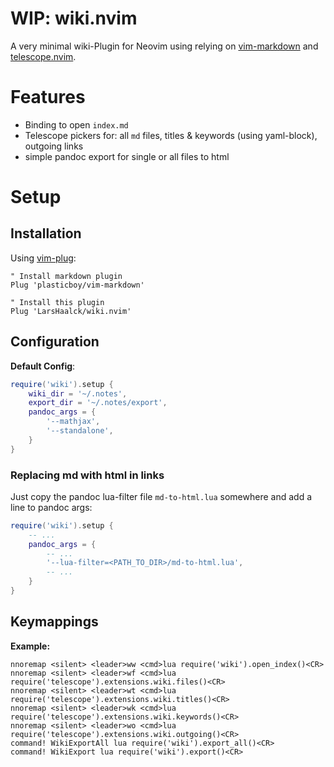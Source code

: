 # WIP: wiki.nvim

A very minimal wiki-Plugin for Neovim using relying on [vim-markdown](https://github.com/plasticboy/vim-markdown) and [telescope.nvim](https://github.com/nvim-telescope/telescope.nvim).

Features
=============================

* Binding to open `index.md`
* Telescope pickers for: all `md` files, titles & keywords (using yaml-block), outgoing links
* simple pandoc export for single or all files to html

Setup
=============================

## Installation

Using [vim-plug](https://github.com/junegunn/vim-plug):

```viml
" Install markdown plugin
Plug 'plasticboy/vim-markdown'

" Install this plugin
Plug 'LarsHaalck/wiki.nvim'
```

## Configuration

**Default Config**:

```lua
require('wiki').setup {
    wiki_dir = '~/.notes',
    export_dir = '~/.notes/export',
    pandoc_args = {
        '--mathjax',
        '--standalone',
    }
}
```

### Replacing md with html in links

Just copy the pandoc lua-filter file `md-to-html.lua` somewhere and add a line to pandoc args:

```lua
require('wiki').setup {
    -- ...
    pandoc_args = {
        -- ...
        '--lua-filter=<PATH_TO_DIR>/md-to-html.lua',
        -- ...
    }
}
```


## Keymappings

**Example:**

```viml
nnoremap <silent> <leader>ww <cmd>lua require('wiki').open_index()<CR>
nnoremap <silent> <leader>wf <cmd>lua require('telescope').extensions.wiki.files()<CR>
nnoremap <silent> <leader>wt <cmd>lua require('telescope').extensions.wiki.titles()<CR>
nnoremap <silent> <leader>wk <cmd>lua require('telescope').extensions.wiki.keywords()<CR>
nnoremap <silent> <leader>wo <cmd>lua require('telescope').extensions.wiki.outgoing()<CR>
command! WikiExportAll lua require('wiki').export_all()<CR>
command! WikiExport lua require('wiki').export()<CR>

```
